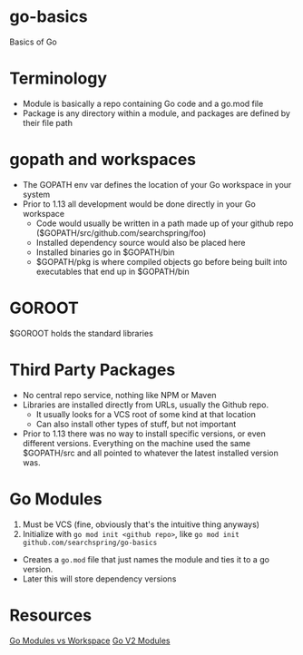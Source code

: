 # go-basics
Basics of Go

# Terminology

- Module is basically a repo containing Go code and a go.mod file
- Package is any directory within a module, and packages are defined by their file path

# gopath and workspaces

- The GOPATH env var defines the location of your Go workspace in your system
- Prior to 1.13 all development would be done directly in your Go workspace
    - Code would usually be written in a path made up of your github repo ($GOPATH/src/github.com/searchspring/foo)
    - Installed dependency source would also be placed here
    - Installed binaries go in $GOPATH/bin
    - $GOPATH/pkg is where compiled objects go before being built into executables that end up in $GOPATH/bin

# GOROOT

$GOROOT holds the standard libraries

# Third Party Packages

- No central repo service, nothing like NPM or Maven
- Libraries are installed directly from URLs, usually the Github repo. 
    - It usually looks for a VCS root of some kind at that location
    - Can also install other types of stuff, but not important 
- Prior to 1.13 there was no way to install specific versions, or even different versions. 
  Everything on the machine used the same $GOPATH/src and all pointed to whatever the latest installed version was.
  
# Go Modules

1. Must be VCS (fine, obviously that's the intuitive thing anyways)
1. Initialize with `go mod init <github repo>`, like `go mod init github.com/searchspring/go-basics`
  - Creates a `go.mod` file that just names the module and ties it to a go version.
  - Later this will store dependency versions 

# Resources

[Go Modules vs Workspace](https://medium.com/rungo/anatomy-of-modules-in-go-c8274d215c16)
[Go V2 Modules](https://blog.golang.org/v2-go-modules)
